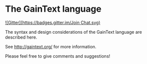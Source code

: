
The GainText language
=====================
[![Gitter](https://badges.gitter.im/Join Chat.svg)](https://gitter.im/gaintext/gaintext-lang?utm_source=badge&utm_medium=badge&utm_campaign=pr-badge&utm_content=badge)

The syntax and design considerations of the GainText language are described here.

See http://gaintext.org/ for more information.

Please feel free to give comments and suggestions!
